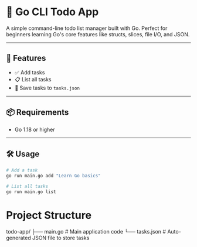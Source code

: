 # 🧾 Go CLI Todo App

A simple command-line todo list manager built with Go. Perfect for beginners learning Go's core features like structs, slices, file I/O, and JSON.

---

## 🚀 Features

- ✅ Add tasks
- 📋 List all tasks
- 💾 Save tasks to `tasks.json`

---

## 📦 Requirements

- Go 1.18 or higher

---

## 🛠 Usage

```bash
# Add a task
go run main.go add "Learn Go basics"

# List all tasks
go run main.go list
```
# Project Structure
todo-app/
├── main.go        # Main application code
└── tasks.json     # Auto-generated JSON file to store tasks
